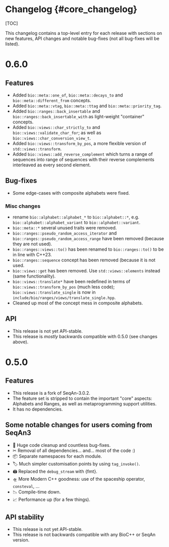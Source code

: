 # Changelog {#core_changelog}

[TOC]

This changelog contains a top-level entry for each release with sections on new features, API changes and notable
bug-fixes (not all bug-fixes will be listed).

# 0.6.0

## Features

* Added `bio::meta::one_of`, `bio::meta::decays_to` and `bio::meta::different_from` concepts.
* Added `bio::meta::vtag`, `bio::meta::ttag` and `bio::meta::priority_tag`.
* Added `bio::ranges::back_insertable` and `bio::ranges::back_insertable_with` as light-weight "container" concepts.
* Added `bio::views::char_strictly_to` and `bio::views::validate_char_for`; as well as `bio::views::char_conversion_view_t`.
* Added `bio::views::transform_by_pos`, a more flexible version of `std::views::transform`.
* Added `bio::views::add_reverse_complement` which turns a range of sequences into range of sequences with their reverse complements interleaved as every second element.

## Bug-fixes

* Some edge-cases with composite alphabets were fixed.

### Misc changes

* rename `bio::alphabet::alphabet_*` to `bio::alphabet::*`, e.g. `bio::alphabet::alphabet_variant` to `bio::alphabet::variant`.
* `bio::meta::*` several unused traits were removed.
* `bio::ranges::pseudo_random_access_iterator` and `bio::ranges::pseudo_random_access_range` have been removed (because they are not used).
* `bio::ranges::views::to()` has been renamed to `bio::ranges::to()` to be in line with C++23.
* `bio::ranges::sequence` concept has been removed (because it is not used.
* `bio::views::get` has been removed. Use `std::views::elements` instead (same functionality).
* `bio::views::translate*` have been redefined in terms of `bio::views::transform_by_pos` (much less code); `bio::views::translate_single` is now in `include/bio/ranges/views/translate_single.hpp`.
* Cleaned up most of the concept mess in composite alphabets.


## API

* This release is not yet API-stable.
* This release is *mostly* backwards compatible with 0.5.0 (see changes above).


# 0.5.0

## Features

* This release is a fork of SeqAn-3.0.2.
* The feature set is stripped to contain the important "core" aspects: Alphabets and Ranges, as well as metaprogramming support utilities.
* It has no dependencies.

## Some notable changes for users coming from SeqAn3

* 🧹 Huge code cleanup and countless bug-fixes.
* ✂ Removal of all dependencies… and… most of the code :)
* 📦 Separate namespaces for each module.
* 🏷 Much simpler customisation points by using `tag_invoke()`.
* 🖨 Replaced the `debug_stream` with {fmt}.
* 🛸 More Modern C++ goodness: use of the spaceship operator, `consteval`, …
* 📉 Compile-time down.
* 📈 Performance up (for a few things).

## API stability

* This release is not yet API-stable.
* This release is not backwards compatible with any BioC++ or SeqAn version.
